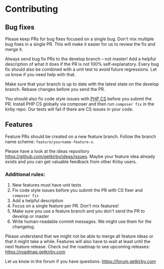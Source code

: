 # Contributing

## Bug fixes

Please keep PRs for bug fixes focused on a single bug. Don't mix multiple bug fixes in a single PR. This will make it easier for us to review the fix and merge it. 

Always send bug fix PRs to the develop branch – not master! Add a helpful description of what it does if the PR is not 100% self-explanatory. Every bug fix should also be combined with a unit test to avoid future regressions. Let us know if you need help with that. 

Make sure that your branch is up to date with the latest state on the develop branch. Rebase changes before you send the PR. 

You should also fix code style issues with [PHP CS](https://github.com/FriendsOfPHP/PHP-CS-Fixer) before you submit the PR. Install PHP CS globally via composer and then run `composer fix` in the kirby repo. Our tests will fail if there are CS issues in your code.

## Features

Feature PRs should be created on a new feature branch. Follow the branch name scheme: `feature/yourname-feature-x`. 

Please have a look at the ideas repository https://github.com/getkirby/ideas/issues. Maybe your feature idea already exists and you can get valuable feedback from other Kirby users. 

### Additional rules: 

1. New features must have unit tests
2. Fix code style issues before you submit the PR with CS fixer and `composer fix`
3. Add a helpful description
4. Focus on a single feature per PR. Don't mix features!
5. Make sure you use a feature branch and you don't send the PR to develop or master
6. Write human-readable commit messages. We might use them for the changelog. 

Please understand that we might not be able to merge all feature ideas or that it might take a while. Features will also have to wait at least until the next feature release. Check out the roadmap to see upcoming releases: https://roadmap.getkirby.com

Let us know in the forum if you have questions: https://forum.getkirby.com
